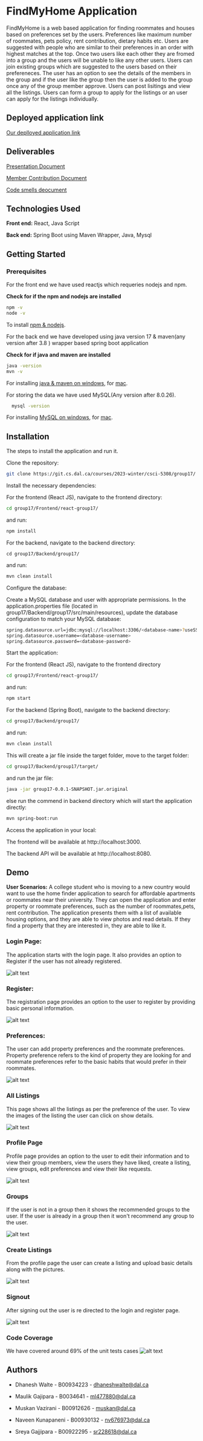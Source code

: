 # FindMyHome Application

FindMyHome is a web based application for finding roommates and houses based on preferences set by the users. Preferences like maximum number of roommates, pets policy, rent contribution, dietary habits etc. Users are suggested with people who are similar to their preferences in an order with highest matches at the top. Once two users like each other they are fromed into a group and the users will be unable to like any other users. Users can join existing groups which are suggested to the users based on their prefereneces. The user has an option to see the details of the members in the group and if the user like the group then the user is added to the group once any of the group member approve. Users can post lisitings and view all the listings. Users can form a group to apply for the listings or an user can apply for the listings individually.

## Deployed application link
[Our deplloyed application link](http://csci5308vm17.research.cs.dal.ca/)

## Deliverables

[Presentation Document](https://git.cs.dal.ca/courses/2023-winter/csci-5308/group17/-/raw/dev/Documentation/Project_PPT.pptx)

[Member Contribution Document](https://git.cs.dal.ca/courses/2023-winter/csci-5308/group17/-/raw/dev/Documentation/MemberContributionFile.xlsx)

[Code smells deocument](https://git.cs.dal.ca/courses/2023-winter/csci-5308/group17/-/raw/dev/Documentation/Refactoring_Stats.xlsx)

## Technologies Used

**Front end:** React, Java Script

**Back end:** Spring Boot using Maven Wrapper, Java, Mysql

## Getting Started

### Prerequisites

For the front end we have used reactjs which requeries nodejs and npm.

**Check for if the npm and nodejs are installed**

```bash
npm -v
node -v
```

To install [npm & nodejs](https://docs.npmjs.com/downloading-and-installing-node-js-and-npm).

For the back end we have developed using java version 17 & maven(any version after 3.8 ) wrapper based spring boot application

**Check for if java and maven are installed**

```bash
java -version
mvn -v
```

For installing [java & maven on windows](https://developers.arcgis.com/enterprise-sdk/guide/java/install-java-and-maven/), for [mac](https://www.digitalocean.com/community/tutorials/install-maven-mac-os).

For storing the data we have used MySQL(Any version after 8.0.26).

```bash
  mysql -version
```

For installing [MySQL on windows](https://www.javatpoint.com/how-to-install-mysql), for [mac](https://www.geeksforgeeks.org/how-to-install-mysql-on-macos/).

## Installation

The steps to install the application and run it.

Clone the repository:

```bash
git clone https://git.cs.dal.ca/courses/2023-winter/csci-5308/group17/
```

Install the necessary dependencies:

For the frontend (React JS), navigate to the frontend directory:

```bash
cd group17/Frontend/react-group17/
```

and run:

```bash
npm install
```

For the backend, navigate to the backend directory:

```bah
cd group17/Backend/group17/
```

and run:

```bash
mvn clean install
```

Configure the database:

Create a MySQL database and user with appropriate permissions.
In the application.properties file (located in group17/Backend/group17/src/main/resources), update the database configuration to match your MySQL database:

```bash
spring.datasource.url=jdbc:mysql://localhost:3306/<database-name>?useSSL=false&serverTimezone=UTC
spring.datasource.username=<database-username>
spring.datasource.password=<database-password>
```

Start the application:

For the frontend (React JS), navigate to the frontend directory

```bash
cd group17/Frontend/react-group17/
```

and run:

```bash
npm start
```

For the backend (Spring Boot), navigate to the backend directory:

```bash
cd group17/Backend/group17/
```

and run:

```bash
mvn clean install
```

This will create a jar file inside the target folder, move to the target folder:

```bash
cd group17/Backend/group17/target/
```

and run the jar file:

```bash
java -jar group17-0.0.1-SNAPSHOT.jar.original
```

else run the commend in backend directory which will start the application directly:

```bash
mvn spring-boot:run
```

Access the application in your local:

The frontend will be available at http://localhost:3000.

The backend API will be available at http://localhost:8080.

## Demo

**User Scenarios:**
A college student who is moving to a new country would want to use the home finder application to search for affordable apartments or roommates near their university. They can open the application and enter property or roommate preferences, such as the number of roommates,pets, rent contribution. The application presents them with a list of available housing options, and they are able to view photos and read details. If they find a property that they are interested in, they are able to like it.

### Login Page:

The application starts with the login page. It also provides an option to Register if the user has not already registered.

![alt text](https://git.cs.dal.ca/courses/2023-winter/csci-5308/group17/-/raw/dev/Images/LoginPage.png)

### Register:

The registration page provides an option to the user to register by providing basic personal information.

![alt text](https://git.cs.dal.ca/courses/2023-winter/csci-5308/group17/-/raw/dev/Images/Register.png)

### Preferences:

The user can add property preferences and the roommate preferences. Property preference refers to the kind of property they are looking for and roommate preferences refer to the basic habits that would prefer in their roommates.

![alt text](https://git.cs.dal.ca/courses/2023-winter/csci-5308/group17/-/raw/dev/Images/Preferences.png)

### All Listings

This page shows all the listings as per the preference of the user. To view the images of the listing the user can click on show details.

![alt text](https://git.cs.dal.ca/courses/2023-winter/csci-5308/group17/-/raw/dev/Images/AllListings.png)

### Profile Page

Profile page provides an option to the user to edit their information and to view their group members, view the users they have liked, create a listing, view groups, edit preferences and view their like requests.

![alt text](https://git.cs.dal.ca/courses/2023-winter/csci-5308/group17/-/raw/dev/Images/Profilepage.png)

### Groups

If the user is not in a group then it shows the recommended groups to the user. If the user is already in a group then it won't recommend any group to the user.

![alt text](https://git.cs.dal.ca/courses/2023-winter/csci-5308/group17/-/raw/dev/Images/Groups.png)

### Create Listings

From the profile page the user can create a listing and upload basic details along with the pictures.

![alt text](https://git.cs.dal.ca/courses/2023-winter/csci-5308/group17/-/raw/dev/Images/CreateListing.png)

### Signout

After signing out the user is re directed to the login and register page.

![alt text](https://git.cs.dal.ca/courses/2023-winter/csci-5308/group17/-/raw/dev/Images/LoginPage.png)

### Code Coverage
We have covered around 69% of the unit tests cases
![alt text](https://git.cs.dal.ca/courses/2023-winter/csci-5308/group17/-/raw/dev/Images/CodeCoverage.png)


## Authors

- Dhanesh Walte - B00934223 - dhaneshwalte@dal.ca

- Maulik Gajipara - B0034641 - ml477880@dal.ca

- Muskan Vazirani - B00912626 - muskan@dal.ca

- Naveen Kunapaneni - B00930132 - nv676973@dal.ca

- Sreya Gajjipara - B00922295 - sr228618@dal.ca
